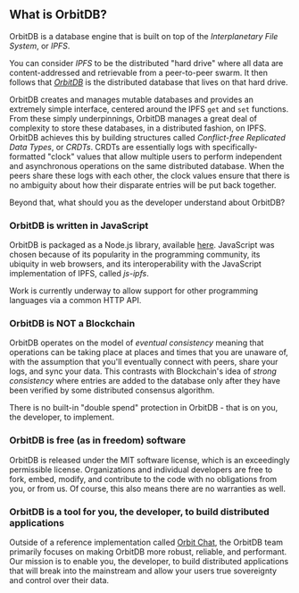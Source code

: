 ## What is OrbitDB?

OrbitDB is a database engine that is built on top of the _Interplanetary File System_, or _IPFS_.

You can consider _IPFS_ to be the distributed "hard drive" where all data are content-addressed and retrievable from a peer-to-peer swarm. It then follows that _[OrbitDB](https://github.com/orbitdb/orbit-db)_ is the distributed database that lives on that hard drive.

OrbitDB creates and manages mutable databases and provides an extremely simple interface, centered around the IPFS `get` and `set` functions. From these simply underpinnings, OrbitDB manages a great deal of complexity to store these databases, in a distributed fashion, on IPFS. OrbitDB achieves this by building structures called _Conflict-free Replicated Data Types_, or _CRDTs_. CRDTs are essentially logs with specifically-formatted "clock" values that allow multiple users to perform independent and asynchronous operations on the same distributed database. When the peers share these logs with each other, the clock values ensure that there is no ambiguity about how their disparate entries will be put back together.

Beyond that, what should you as the developer understand about OrbitDB?

### OrbitDB is written in JavaScript

OrbitDB is packaged as a Node.js library, available [here](https://github.com/orbitdb/orbit-db). JavaScript was chosen because of its popularity in the programming community, its ubiquity in web browsers, and its interoperability with the JavaScript implementation of IPFS, called _js-ipfs_.

Work is currently underway to allow support for other programming languages via a common HTTP API.

### OrbitDB is NOT a Blockchain

OrbitDB operates on the model of _eventual consistency_ meaning that operations can be taking place at places and times that you are unaware of, with the assumption that you'll eventually connect with peers, share your logs, and sync your data. This contrasts with Blockchain's idea of _strong consistency_ where entries are added to the database only after they have been verified by some distributed consensus algorithm.

There is no built-in "double spend" protection in OrbitDB - that is on you, the developer, to implement.

### OrbitDB is free (as in freedom) software

OrbitDB is released under the MIT software license, which is an exceedingly permissible license. Organizations and individual developers are free to fork, embed, modify, and contribute to the code with no obligations from you, or from us. Of course, this also means there are no warranties as well.

### OrbitDB is a tool for you, the developer, to build distributed applications

Outside of a reference implementation called [Orbit Chat](https://github.com/orbitdb/orbit-web), the OrbitDB team primarily focuses on making OrbitDB more robust, reliable, and performant. Our mission is to enable you, the developer, to build distributed applications that will break into the mainstream and allow your users true sovereignty and control over their data.
